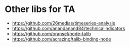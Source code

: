 # Other libs for TA

* <https://github.com/26medias/timeseries-analysis>
* <https://github.com/anandanand84/technicalindicators>
* <https://github.com/oransel/node-talib>
* <https://github.com/acrazing/talib-binding-node>
